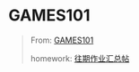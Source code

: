# GAMES101

> From: [GAMES101](https://www.bilibili.com/video/BV1X7411F744)
>
> homework: [往期作业汇总帖](http://games-cn.org/forums/topic/allhw/)

